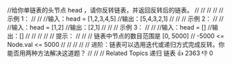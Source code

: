 //给你单链表的头节点 head ，请你反转链表，并返回反转后的链表。
// 
// 
// 
//
// 示例 1： 
//
// 
//输入：head = [1,2,3,4,5]
//输出：[5,4,3,2,1]
// 
//
// 示例 2： 
//
// 
//输入：head = [1,2]
//输出：[2,1]
// 
//
// 示例 3： 
//
// 
//输入：head = []
//输出：[]
// 
//
// 
//
// 提示： 
//
// 
// 链表中节点的数目范围是 [0, 5000] 
// -5000 <= Node.val <= 5000 
// 
//
// 
//
// 进阶：链表可以选用迭代或递归方式完成反转。你能否用两种方法解决这道题？ 
// 
// 
// Related Topics 递归 链表 👍 2363 👎 0
